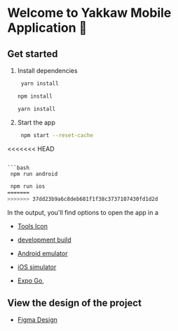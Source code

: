 # Welcome to Yakkaw Mobile Application 👋

## Get started

1. Install dependencies

   ```bash
    yarn install
   ```

   ```bash
   npm install
   ```

   ```bash
   yarn install
   ```

2. Start the app

   ```bash
    npm start --reset-cache
<<<<<<< HEAD
   ```

   ```bash
    npm run android
   ```

   ```bash
    npm run ios
=======
>>>>>>> 37dd23b9a6c8deb681f1f38c3737107430fd1d2d
   ```

In the output, you'll find options to open the app in a

- [Tools Icon](https://icons.expo.fyi/Index)

- [development build](https://docs.expo.dev/develop/development-builds/introduction/)
- [Android emulator](https://docs.expo.dev/workflow/android-studio-emulator/)
- [iOS simulator](https://docs.expo.dev/workflow/ios-simulator/)
- [Expo Go](https://expo.dev/go),


## View the design of the project

- [Figma Design](https://www.figma.com/design/bzvfEHdMxROC52XllYWdpb/Yakkaw-Mobile-Application-Figma?node-id=0-1&t=VdiDb9LQvV52zKKk-1)


